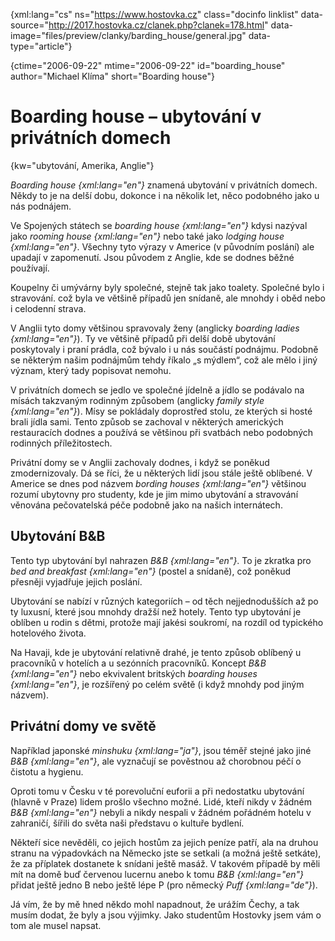 
{xml:lang="cs" ns="https://www.hostovka.cz" class="docinfo linklist" data-source="http://2017.hostovka.cz/clanek.php?clanek=178.html" data-image="files/preview/clanky/barding_house/general.jpg" data-type="article"}

{ctime="2006-09-22" mtime="2006-09-22" id="boarding\_house" author="Michael Klíma" short="Boarding house"}

# Boarding house – ubytování v privátních domech

{kw="ubytování, Amerika, Anglie"}

_Boarding house {xml:lang="en"}_ znamená ubytování v privátních domech. Někdy to je na delší dobu, dokonce i na několik let, něco podobného jako u nás podnájem.

Ve Spojených státech se _boarding house {xml:lang="en"}_ kdysi nazýval jako _rooming house {xml:lang="en"}_ nebo také jako _lodging house {xml:lang="en"}_. Všechny tyto výrazy v Americe (v původním poslání) ale upadají v zapomenutí. Jsou původem z Anglie, kde se dodnes běžné používají.

Koupelny či umývárny byly společné, stejně tak jako toalety. Společné bylo i stravování. což byla ve většině případů jen snídaně, ale mnohdy i oběd nebo i celodenní strava.

V Anglii tyto domy většinou spravovaly ženy (anglicky _boarding ladies {xml:lang="en"}_). Ty ve většině případů při delší době ubytování poskytovaly i praní prádla, což bývalo i u nás součástí podnájmu. Podobně se některým našim podnájmům tehdy říkalo „s mýdlem“, což ale mělo i jiný význam, který tady popisovat nemohu.

V privátních domech se jedlo ve společné jídelně a jídlo se podávalo na mísách takzvaným rodinným způsobem (anglicky _family style {xml:lang="en"}_). Mísy se pokládaly doprostřed stolu, ze kterých si hosté brali jídla sami. Tento způsob se zachoval v některých amerických restauracích dodnes a používá se většinou při svatbách nebo podobných rodinných příležitostech.

Privátní domy se v Anglii zachovaly dodnes, i když se poněkud zmodernizovaly. Dá se říci, že u některých lidí jsou stále ještě oblíbené. V Americe se dnes pod názvem _bording houses {xml:lang="en"}_ většinou rozumí ubytovny pro studenty, kde je jim mimo ubytování a stravování věnována pečovatelská péče podobně jako na našich internátech.

## Ubytování B&B

Tento typ ubytování byl nahrazen _B&B {xml:lang="en"}_. To je zkratka pro _bed and breakfast {xml:lang="en"}_ (postel a snídaně), což poněkud přesněji vyjadřuje jejich poslání.

Ubytování se nabízí v různých kategoriích – od těch nejjednodušších až po ty luxusní, které jsou mnohdy dražší než hotely. Tento typ ubytování je oblíben u rodin s dětmi, protože mají jakési soukromí, na rozdíl od typického hotelového života.

Na Havaji, kde je ubytování relativně drahé, je tento způsob oblíbený u pracovníků v hotelích a u sezónních pracovníků. Koncept _B&B {xml:lang="en"}_ nebo ekvivalent britských _boarding houses {xml:lang="en"}_, je rozšířený po celém světě (i když mnohdy pod jiným názvem).

## Privátní domy ve světě

Například japonské _minshuku {xml:lang="ja"}_, jsou téměř stejné jako jiné _B&B {xml:lang="en"}_, ale vyznačují se pověstnou až chorobnou péčí o čistotu a hygienu.

Oproti tomu v Česku v té porevoluční euforii a při nedostatku ubytování (hlavně v Praze) lidem prošlo všechno možné. Lidé, kteří nikdy v žádném _B&B {xml:lang="en"}_ nebyli a nikdy nespali v žádném pořádném hotelu v zahraničí, šířili do světa naši představu o kultuře bydlení.

Někteří sice nevěděli, co jejich hostům za jejich peníze patří, ala na druhou stranu na výpadovkách na Německo jste se setkali (a možná ještě setkáte), že za příplatek dostanete k snídani ještě masáž. V takovém případě by měli mít na domě buď červenou lucernu anebo k tomu _B&B {xml:lang="en"}_ přidat ještě jedno B nebo ještě lépe P (pro německý _Puff {xml:lang="de"}_).

Já vím, že by mě hned někdo mohl napadnout, že urážím Čechy, a tak musím dodat, že byly a jsou výjimky. Jako studentům Hostovky jsem vám o tom ale musel napsat.
